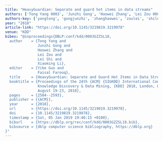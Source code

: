 ```yaml
---
title: "HeavyGuardian: Separate and guard hot items in data streams"
authors: ['Tong Yang 0003', 'Junzhi Gong', 'Haowei Zhang', 'Lei Zou 0001', 'Lei Shi', 'Xiaoming Li']
authors-key: ['yangtong', 'gongjunzhi', 'zhanghaowei', 'zoulei', 'shilei', 'lixiaoming']
year: "2018"
article-link: "https://doi.org/10.1145/3219819.3219978"
venue: "KDD"
bibex: "@inproceedings{DBLP:conf/kdd/0003GZZSL18,
  author    = {Tong Yang and
               Junzhi Gong and
               Haowei Zhang and
               Lei Zou and
               Lei Shi and
               Xiaoming Li},
  editor    = {Yike Guo and
               Faisal Farooq},
  title     = {HeavyGuardian: Separate and Guard Hot Items in Data Streams},
  booktitle = {Proceedings of the 24th {ACM} {SIGKDD} International Conference on
               Knowledge Discovery & Data Mining, {KDD} 2018, London, UK,
               August 19-23, 2018},
  pages     = {2584--2593},
  publisher = {{ACM}},
  year      = {2018},
  url       = {https://doi.org/10.1145/3219819.3219978},
  doi       = {10.1145/3219819.3219978},
  timestamp = {Sat, 05 Jan 2019 19:46:15 +0100},
  biburl    = {https://dblp.org/rec/conf/kdd/0003GZZSL18.bib},
  bibsource = {dblp computer science bibliography, https://dblp.org}
}"
---
```


